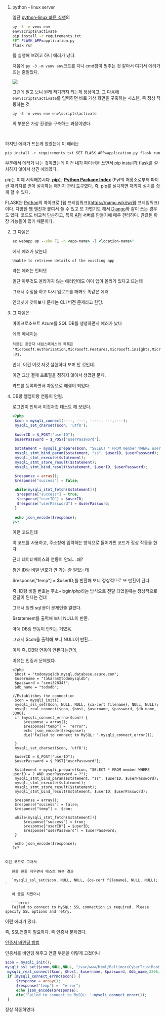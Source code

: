1. python - linux server

   일단 [python-linux 빠른 실행](https://docs.microsoft.com/ko-kr/azure/app-service/containers/quickstart-python?tabs=cmd)의 

   ```cmd
   py -3 -m venv env
   env\scripts\activate
   pip install -r requirements.txt
   SET FLASK_APP=application.py
   flask run
   ```

   를 실행해 보려고 하니 에러가 났다.

   처음에 `py -3 -m venv env`코드를 치니 cmd창이 멈추는 것 같아서 여기서 에러가 뜨는 줄알았다.

   ![](C:\Users\overe\AppData\Roaming\Typora\typora-user-images\image-20200326223421001.png)

   그런데 알고 보니 원래 저기까지 되는게 정상이고, 그 다음에 `env\scripts\activate`를 입력하면 바로 가상 화면을 구축하는 시스템, 즉 정상 작동하는 것

   `py -3 -m venv env
env\scripts\activate`
   
   의 부분은 가상 환경을 구축하는 과정이였다.

   [^가상 환경]: 패키지가 시스템 전체에 설치되는 것이 아니라, 특정 응용 프로그램에 사용되도록 설치될 수 있도록 하는 반 격리 된 파이썬 환경입니다.
   [^ venv]:virtual environment를 만들어주는 패키지다. gradle, maven처럼 **프로젝트의 라이브러리 버전을 매니지먼트**해준다 [참고](https://ssaemo.tistory.com/132)

​	


   하지만 에러가 뜨는게 있었는데 이 에러는 

   `pip install -r requirements.txt
SET FLASK_APP=application.py
   flask run`

   부분에서 에러가 나는 것이였는데 이건 내가 파이썬을 쓰면서 pip install과 flask를 설치하지 않아서 생긴 에러였다.

   pip는 이제 시작해봅시다. [**pip**](http://pip-installer.org/)는 [**Python Package Index**](http://pypi.python.org/) (PyPI) 저장소로부터 파이썬 패키지를 받아 설치하는 패키지 관리 도구였다. 즉, pip를 설치하면 패키지 설치를 쉽게 할 수 있다.

   FLASK는 [Python](https://namu.wiki/w/Python)의 마이크로 [웹 프레임워크](https://namu.wiki/w/웹 프레임워크)이다. 다양한 웹 엔진과 붙여서 쓸 수 있고 또 가볍기도 해서 [Django](https://namu.wiki/w/Django)와 같이 쓰는 경우도 있다. 코드도 비교적 단순하고, 특히 [API](https://namu.wiki/w/API) 서버를 만들기에 매우 편리하다. 관련된 확장 기능들이 많기 때문이다.



2. 그 다음은

   ```cmd
   az webapp up --sku F1 -n <app-name> -l <location-name>"
   ```

   에서 에러가 났는데 

   ```error
   Unable to retrieve details of the existing app 
   ```

   라는 에러는 인터넷

   일단 아무것도 올라가지 않는 에러인데도 이미 앱이 올라가 있다고 뜨는데

   그래서 수정을 하고 다시 업로드를 해봐도 똑같은 에러

   인터넷에 찾아보니 문제는 CLI 버전 문제라고 한당.

3. 그 다음은

   마이크로소프트 Azure를 SQL DB를 생성하면서 에러가 났다

   에러 메세지는

   ```
   허용된 공급자 네임스페이스의 목록은 'Microsoft.Authorization,Microsoft.Features,microsoft.insights,Microsoft.NotificationHubs,Microsoft.Resources,Microsoft.Sql,microsoft.support,microsoft.visualstudio,Microsoft.Web'입니다.
   ```

   인데, 이건 이것 저것 실핸하다 보며 안 것인데.

   이건 그냥 결제 프로필을 정하지 않아서 생겼던 문제.

   카드를 등록하면서 자동으로 해결이 되었다.

   
   
4. DB랑 웹앱이랑 연동이 안됨.

   로그인이 안되서 이것저것 테스트 해 보았다.

   ```php
   <?php
    $con = mysqli_connect(----, ----, -----, ---,----);
    mysqli_set_charset($con, 'utf8');
    
    $userID = $_POST["userID"];
    $userPassword = $_POST["userPassword"];
    
    $statement = mysqli_prepare($con, "SELECT * FROM member WHERE userID = ? AND userPassword = ?");
    mysqli_stmt_bind_param($statement, "ss", $userID, $userPassword);
    mysqli_stmt_execute($statement);
    mysqli_stmt_store_result($statement);
    mysqli_stmt_bind_result($statement, $userID, $userPassword);
   
    $response = array();
    $response["success"] = false;
    
    while(mysqli_stmt_fetch($statement)){ 
     $response["success"] = true;
     $response["userID"] = $userID;
     $response["userPassword"] = $userPassword;
    }
    
    echo json_encode($response); 
   ?>?
   ```

   이런 코드인데

   이 코드를 사용하고, 주소창에 입력하는 방식으로 들어가면 코드가 정상 작동을 한다.

   근데 데이터베이스와 연동이 안되... 왜?

   첨엔 ID랑 비밀 번호가 안 가는 줄 알았는데

    $response["temp"] =  $userID;를 반환해 보니 정상적으로 또 반환이 된다.

   즉, ID랑 비밀 번호는 주소+login/php라는 방식으로 전달 되었을때는 정상적으로 전달이 된다는 건데

   그래서 첨엔 sql 문이 문제인줄 알았다.

   $statement를 출력해 보니 NULL이 반환.

   아예 DB랑 연동이 안되는 거였음.

   그래서 $con을 출력해 보니 NULL이 반환...

   이제 즉, DB랑 연동이 안된다는건데, 

   이유는 인증서 문제였다.
   
   ```
   <?php
   	$host = "todomysqldb.mysql.database.azure.com";
   	$username = "takaram@todomysqldb";
   	$password = "semi32834!";
   	$db_name = "tododb";
   
   //Establishes the connection
   	$con = mysqli_init();
   	mysqli_ssl_set($con, NULL, NULL, {ca-cert filename}, NULL, NULL); 
   	mysqli_real_connect($con, $host, $username, $password, $db_name, 3306);
   	if (mysqli_connect_errno($con)) {
   		$response = array();
   		$response["temp"] =  "error";
   		echo json_encode($response); 
   		die('Failed to connect to MySQL: '.mysqli_connect_error());
   		
   	}
   	mysqli_set_charset($con, 'utf8');
    
   	$userID = $_POST["userID"];
   	$userPassword = $_POST["userPassword"];
    
   	$statement = mysqli_prepare($con, "SELECT * FROM member WHERE userID = ? AND userPassword = ?");
   	mysqli_stmt_bind_param($statement, "ss", $userID, $userPassword);
   	mysqli_stmt_execute($statement);
   	mysqli_stmt_store_result($statement);
   	mysqli_stmt_bind_result($statement, $userID, $userPassword);
   
   	$response = array();
   	$response["success"] = false;
   	$response["temp"] =  $con;
    
   	while(mysqli_stmt_fetch($statement)){ 
   		$response["success"] = true;
   		$response["userID"] = $userID;
   		$response["userPassword"] = $userPassword;
   	}
    
   	echo json_encode($response); 
   ?>?
   ```
```
   
이런 코드로 고쳐서 
   
   한줄 한줄 지우면서 테스트 해본 결과
   
   `mysqli_ssl_set($con, NULL, NULL, {ca-cert filename}, NULL, NULL); `
   
   이 줄을 지웠더니
   
   ```error
   Failed to connect to MySQL: SSL connection is required. Please specify SSL options and retry.
```

   이런 에러가 떴다. 

   즉, SSL연결이 필요하다. 즉 인증서 문제였다.

   [인증서 바인딩 방법](https://docs.microsoft.com/ko-kr/azure/mysql/howto-configure-ssl)

   인증서를 바인딩 해주고 연결 부분을 이렇게 고쳤더니

   ```php
   $con = mysqli_init();
   mysqli_ssl_set($conn,NULL,NULL, "/var/www/html/BaltimoreCyberTrustRoot.crt.pem", NULL, NULL) ; 
   	mysqli_real_connect($con, $host, $username, $password, $db_name,3306, MYSQLI_CLIENT_SSL);
   	if (mysqli_connect_errno($con)) {
   		$response = array();
   		$response["temp"] =  "error";
   		echo json_encode($response); 
   		die('Failed to connect to MySQL: '.mysqli_connect_error());
   	}
   ```

   정상 작동하였다.